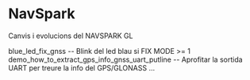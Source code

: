 NavSpark
========

Canvis i evolucions del NAVSPARK GL

blue_led_fix_gnss	-- Blink del led blau si FIX MODE >= 1
demo_how_to_extract_gps_info_gnss_uart_putline	-- Aprofitar la sortida UART per treure la info del GPS/GLONASS
...
